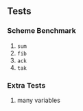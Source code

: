 ## Tests

### Scheme Benchmark

1. `sum`
2. `fib`
3. `ack`
4. `tak`

### Extra Tests

1. many variables
